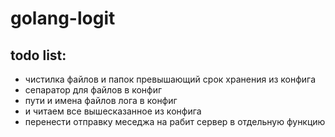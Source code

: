 # golang-logit
## todo list:
- чистилка файлов и папок превышающий срок хранения из конфига
- сепаратор для файлов в конфиг
- пути и имена файлов лога в конфиг
- и читаем все вышесказанное из конфига
- перенести отправку меседжа на рабит сервер в отдельную функцию

